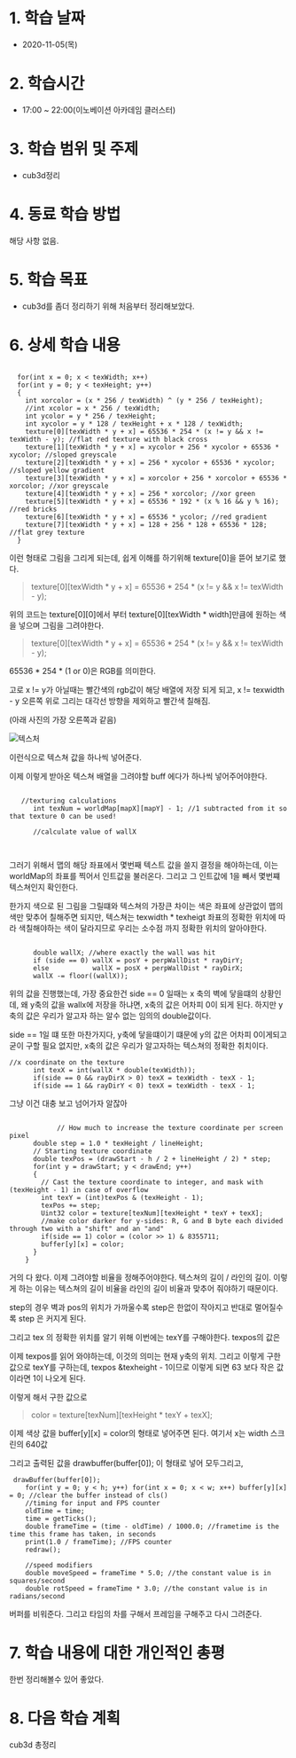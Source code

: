 # 1. 학습 날짜

* 2020-11-05(목)

# 2. 학습시간

* 17:00 ~ 22:00(이노베이션 아카데임 클러스터)

# 3. 학습 범위 및 주제

* cub3d정리
   
    
# 4. 동료 학습 방법

해당 사항 없음.

# 5. 학습 목표

* cub3d를 좀더 정리하기 위해 처음부터 정리해보았다. 
  
# 6. 상세 학습 내용
<pre><code>
  for(int x = 0; x < texWidth; x++)
  for(int y = 0; y < texHeight; y++)
  {
    int xorcolor = (x * 256 / texWidth) ^ (y * 256 / texHeight);
    //int xcolor = x * 256 / texWidth;
    int ycolor = y * 256 / texHeight;
    int xycolor = y * 128 / texHeight + x * 128 / texWidth;
    texture[0][texWidth * y + x] = 65536 * 254 * (x != y && x != texWidth - y); //flat red texture with black cross
    texture[1][texWidth * y + x] = xycolor + 256 * xycolor + 65536 * xycolor; //sloped greyscale
    texture[2][texWidth * y + x] = 256 * xycolor + 65536 * xycolor; //sloped yellow gradient
    texture[3][texWidth * y + x] = xorcolor + 256 * xorcolor + 65536 * xorcolor; //xor greyscale
    texture[4][texWidth * y + x] = 256 * xorcolor; //xor green
    texture[5][texWidth * y + x] = 65536 * 192 * (x % 16 && y % 16); //red bricks
    texture[6][texWidth * y + x] = 65536 * ycolor; //red gradient
    texture[7][texWidth * y + x] = 128 + 256 * 128 + 65536 * 128; //flat grey texture
  }</pre></code>

  이런 형태로 그림을 그리게 되는데, 쉽게 이해를 하기위해 texture[0]을 뜯어 보기로 했다. 
 > texture[0][texWidth * y + x] = 65536 * 254 * (x != y && x != texWidth - y);
 
 위의 코드는 texture[0][0]에서 부터 texture[0][texWidth * width]만큼에 원하는 색을 넣으며 그림을 그려야한다.

>texture[0][texWidth * y + x] = 65536 * 254 * (x != y && x != texWidth - y);

65536 * 254 * (1 or 0)은 RGB를 의미한다. 

고로 x != y가 아닐때는 빨간색의 rgb값이 해당 배열에 저장 되게 되고, x != texwidth - y 오른쪽 위로 그리는 대각선 방향을 제외하고 빨간색 칠해짐. 

(아래 사진의 가장 오른쪽과 같음) 

![텍스처](https://user-images.githubusercontent.com/60066472/83316389-70b9b400-a260-11ea-8998-f0ad7881ce51.gif)

이런식으로 텍스쳐 값을 하나씩 넣어준다. 


이제 이렇게 받아온 텍스쳐 배열을 그려야할 buff  에다가 하나씩 넣어주어야한다. 

<pre><code>
   //texturing calculations
      int texNum = worldMap[mapX][mapY] - 1; //1 subtracted from it so that texture 0 can be used!

      //calculate value of wallX


</pre></code>

그러기 위해서 맵의 해당 좌표에서 몇번째 텍스트 값을 쓸지 결정을 해야하는데, 이는 worldMap의 좌표를 찍어서 인트값을 불러온다. 그리고 그 인트값에 1을 빼서 몇번쨰 텍스쳐인지 확인한다. 

한가지 색으로 된 그림을 그릴떄와 텍스쳐의 가장큰 차이는 색은 좌표에 상관없이 맵의 색만 맞추어 칠해주면 되지만, 텍스쳐는 texwidth * texheigt 좌표의 정확한 위치에 따라 색칠해야하는 색이 달라지므로 우리는 소수점 까지 정확한 위치의 알아야한다. 

<pre><code>
      double wallX; //where exactly the wall was hit
      if (side == 0) wallX = posY + perpWallDist * rayDirY;
      else           wallX = posX + perpWallDist * rayDirX;
      wallX -= floor((wallX));
</pre></code>
위의 값을 진행했는데, 가장 중요한건 
side == 0 일때는 x 축의 벽에 닿을떄의 상황인데, 왜 y축의 값을 wallx에 저장을 하냐면, x축의 값은 어차피 0이 되게 된다. 하지만 y축의 값은 우리가 알고자 하는 알수 없는 임의의 double값이다. 

side == 1일 떄 또한 마찬가지다, y축에 닿을떄이기 떄문에 y의 값은 어차피 0이게되고 굳이 구할 필요 없지만, x축의 값은 우리가 알고자하는 텍스쳐의 정확한 취치이다. 

<pre><code>//x coordinate on the texture
      int texX = int(wallX * double(texWidth));
      if(side == 0 && rayDirX > 0) texX = texWidth - texX - 1;
      if(side == 1 && rayDirY < 0) texX = texWidth - texX - 1;</pre></code>

그냥 이건 대충 보고 넘어가자 알잖아

<pre><code>
            // How much to increase the texture coordinate per screen pixel
      double step = 1.0 * texHeight / lineHeight;
      // Starting texture coordinate
      double texPos = (drawStart - h / 2 + lineHeight / 2) * step;
      for(int y = drawStart; y < drawEnd; y++)
      {
        // Cast the texture coordinate to integer, and mask with (texHeight - 1) in case of overflow
        int texY = (int)texPos & (texHeight - 1);
        texPos += step;
        Uint32 color = texture[texNum][texHeight * texY + texX];
        //make color darker for y-sides: R, G and B byte each divided through two with a "shift" and an "and"
        if(side == 1) color = (color >> 1) & 8355711;
        buffer[y][x] = color;
      }
    }
</pre></code>
거의 다 왔다. 이제 그려야할 비율을 정해주어야한다. 
텍스쳐의 길이 / 라인의 길이. 
이렇게 하는 이유는 텍스쳐의 길이 비율을 라인의 길이 비율과 맞추어 줘야하기 때문이다. 

step의 경우 벽과 pos의 위치가 가까울수록 step은 한없이 작아지고 반대로 멀어질수록 step 은 커지게 된다. 

그리고 tex  의 정확한 위치를 알기 위해 이번에는 texY를 구해야한다. 
texpos의 값은 

이제 texpos를 읽어 와야하는데, 이것의 의미는 현재 y축의 위치. 
그리고 이렇게 구한 값으로 texY를 구하는데, texpos &texheight - 1이므로 이렇게 되면 63 보다 작은 값이라면 1이 나오게 된다.  

이렇게 해서 구한 값으로  
> color = texture[texNum][texHeight * texY + texX];

이제 색상 값을 
buffer[y][x] = color의 형태로 넣어주면 된다. 
여기서 x는 width 스크린의 640값


그리고 출력된 값을 drawbuffer(buffer[0]);
이 형태로 넣어 모두그리고, 

<pre><code> drawBuffer(buffer[0]);
    for(int y = 0; y < h; y++) for(int x = 0; x < w; x++) buffer[y][x] = 0; //clear the buffer instead of cls()
    //timing for input and FPS counter
    oldTime = time;
    time = getTicks();
    double frameTime = (time - oldTime) / 1000.0; //frametime is the time this frame has taken, in seconds
    print(1.0 / frameTime); //FPS counter
    redraw();

    //speed modifiers
    double moveSpeed = frameTime * 5.0; //the constant value is in squares/second
    double rotSpeed = frameTime * 3.0; //the constant value is in radians/second</pre></code>
버퍼를 비워준다. 
그리고 타임의 차를 구해서 프레임을 구해주고 다시 그려준다.

# 7. 학습 내용에 대한 개인적인 총평
한번 정리해볼수 있어 좋았다. 

# 8. 다음 학습 계획

cub3d 총정리

